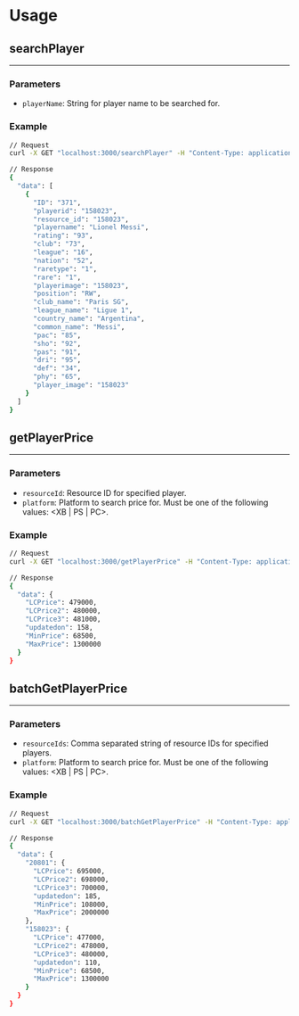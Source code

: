 # Usage

## searchPlayer

---

### Parameters

- `playerName`: String for player name to be searched for.

### Example

```bash
// Request
curl -X GET "localhost:3000/searchPlayer" -H "Content-Type: application/json" -d '{"playerName": "Lionel Messi"}'

// Response
{
  "data": [
    {
      "ID": "371",
      "playerid": "158023",
      "resource_id": "158023",
      "playername": "Lionel Messi",
      "rating": "93",
      "club": "73",
      "league": "16",
      "nation": "52",
      "raretype": "1",
      "rare": "1",
      "playerimage": "158023",
      "position": "RW",
      "club_name": "Paris SG",
      "league_name": "Ligue 1",
      "country_name": "Argentina",
      "common_name": "Messi",
      "pac": "85",
      "sho": "92",
      "pas": "91",
      "dri": "95",
      "def": "34",
      "phy": "65",
      "player_image": "158023"
    }
  ]
}
```

## getPlayerPrice

---

### Parameters

- `resourceId`: Resource ID for specified player.
- `platform`: Platform to search price for. Must be one of the following values: <XB | PS | PC>.

### Example

```bash
// Request
curl -X GET "localhost:3000/getPlayerPrice" -H "Content-Type: application/json" -d '{"resourceId": 158023, "platform": "XB"}'

// Response
{
  "data": {
    "LCPrice": 479000,
    "LCPrice2": 480000,
    "LCPrice3": 481000,
    "updatedon": 158,
    "MinPrice": 68500,
    "MaxPrice": 1300000
  }
}
```

## batchGetPlayerPrice

---

### Parameters

- `resourceIds`: Comma separated string of resource IDs for specified players.
- `platform`: Platform to search price for. Must be one of the following values: <XB | PS | PC>.

### Example

```bash
// Request
curl -X GET "localhost:3000/batchGetPlayerPrice" -H "Content-Type: application/json" -d '{"resourceIds": "158023,20801", "platform": "XB"}'

// Response
{
  "data": {
    "20801": {
      "LCPrice": 695000,
      "LCPrice2": 698000,
      "LCPrice3": 700000,
      "updatedon": 185,
      "MinPrice": 108000,
      "MaxPrice": 2000000
    },
    "158023": {
      "LCPrice": 477000,
      "LCPrice2": 478000,
      "LCPrice3": 480000,
      "updatedon": 110,
      "MinPrice": 68500,
      "MaxPrice": 1300000
    }
  }
}
```
